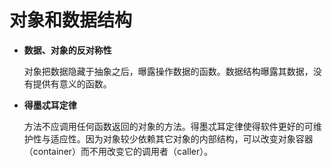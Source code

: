 # 对象和数据结构

* **数据、对象的反对称性**

  对象把数据隐藏于抽象之后，曝露操作数据的函数。数据结构曝露其数据，没有提供有意义的函数。

* **得墨忒耳定律**

  方法不应调用任何函数返回的对象的方法。得墨忒耳定律使得软件更好的可维护性与适应性。因为对象较少依赖其它对象的内部结构，可以改变对象容器（container）而不用改变它的调用者（caller）。

